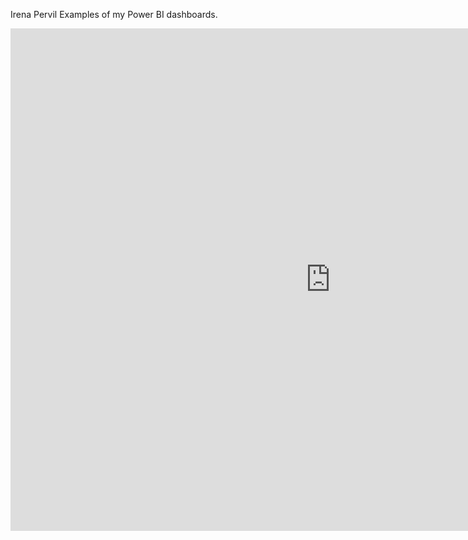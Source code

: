 Irena Pervil
Examples of my Power BI dashboards.

<iframe title="Report Section" width="1024" height="804" src="https://app.powerbi.com/view?r=eyJrIjoiYjE2OWZmYTktOWM0Mi00ZjZlLTk1OTgtNDM1NDRkMWE4YmRjIiwidCI6ImVhMTE5OWY3LTVhYTUtNDk1Zi1iODIzLTYzMGJjMmM1ODQ3NyIsImMiOjl9" frameborder="0" allowFullScreen="true"></iframe>
